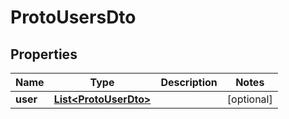 

# ProtoUsersDto


## Properties

| Name | Type | Description | Notes |
|------------ | ------------- | ------------- | -------------|
|**user** | [**List&lt;ProtoUserDto&gt;**](ProtoUserDto.md) |  |  [optional] |



